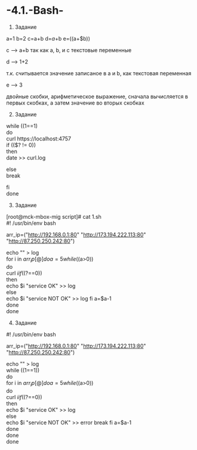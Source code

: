 # -4.1.-Bash-

1. Задание

a=1
b=2
c=a+b
d=$a+$b
e=$(($a+$b))

с --> a+b
так как a, b, и с текстовые переменные

d --> 1+2

т.к. считывается значение записаное в a и b, как текстовая переменная

e --> 3

двойные скобки, арифметическое выражение, сначала вычисляется в первых скобках, а затем 
значение во вторых скобках

2. Задание

while ((1==1)  
do  
curl https://localhost:4757  
if (($? != 0))  
then  
date >> curl.log  
  
else  
break  
  
fi  
done  

3. Задание

[root@mck-mbox-mig script]# cat 1.sh  
#! /usr/bin/env bash  
  
arr_ip=("http://192.168.0.1:80" "http://173.194.222.113:80" "http://87.250.250.242:80")  
  
echo "" > log  
for i in ${arr_ip[@]}  
do  
a=5  
while (($a>0))  
do  
curl $i  
if (($?==0))  
then  
echo $i   "service OK" >> log  
else  
echo $i   "service NOT OK" >> log  
fi  
a=$a-1  
done  
done  
  
  
4. Задание

#! /usr/bin/env bash
  
arr_ip=("http://192.168.0.1:80" "http://173.194.222.113:80" "http://87.250.250.242:80")  
  
echo "" > log  
while ((1==1))  
do  
for i in ${arr_ip[@]}  
do  
a=5  
while (($a>0))  
do  
curl $i  
if (($?==0))  
then  
echo $i   "service OK" >> log  
else  
echo $i   "service NOT OK" >> error  
break  
fi  
a=$a-1  
done  
done  
done  
  

